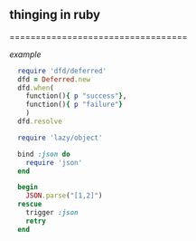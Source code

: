 ##   thinging in ruby
==================================

*example*

```ruby
  require 'dfd/deferred'
  dfd = Deferred.new
  dfd.when(
    function(){ p "success"},
    function(){ p "failure"}
    )
  dfd.resolve
```

```ruby
  require 'lazy/object'

  bind :json do
    require 'json'
  end

  begin
    JSON.parse("[1,2]")
  rescue
    trigger :json
    retry
  end
```

